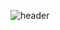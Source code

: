 ![header](https://capsule-render.vercel.app/api?type=waving&color=auto&height=200&section=header&text=게시판만들기&fontSize=50)
